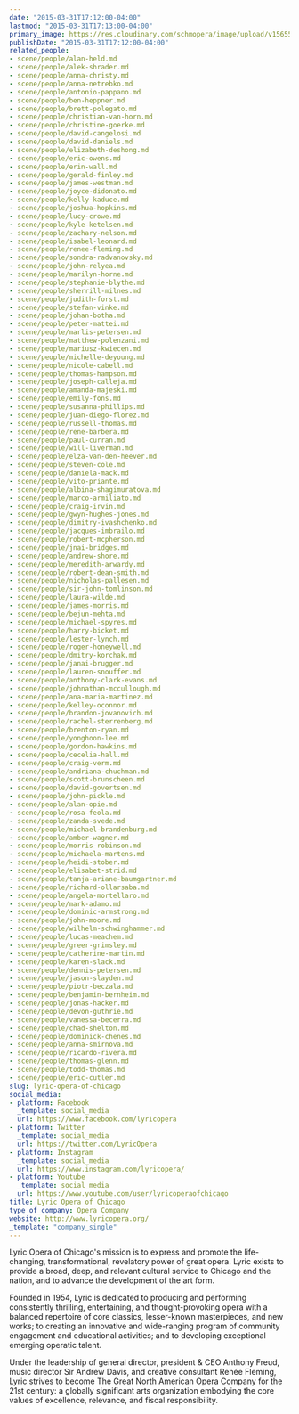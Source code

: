 ```yaml
---
date: "2015-03-31T17:12:00-04:00"
lastmod: "2015-03-31T17:13:00-04:00"
primary_image: https://res.cloudinary.com/schmopera/image/upload/v1565561875/media/2019/08/Logo-LOC_klxiny.jpg
publishDate: "2015-03-31T17:12:00-04:00"
related_people:
- scene/people/alan-held.md
- scene/people/alek-shrader.md
- scene/people/anna-christy.md
- scene/people/anna-netrebko.md
- scene/people/antonio-pappano.md
- scene/people/ben-heppner.md
- scene/people/brett-polegato.md
- scene/people/christian-van-horn.md
- scene/people/christine-goerke.md
- scene/people/david-cangelosi.md
- scene/people/david-daniels.md
- scene/people/elizabeth-deshong.md
- scene/people/eric-owens.md
- scene/people/erin-wall.md
- scene/people/gerald-finley.md
- scene/people/james-westman.md
- scene/people/joyce-didonato.md
- scene/people/kelly-kaduce.md
- scene/people/joshua-hopkins.md
- scene/people/lucy-crowe.md
- scene/people/kyle-ketelsen.md
- scene/people/zachary-nelson.md
- scene/people/isabel-leonard.md
- scene/people/renee-fleming.md
- scene/people/sondra-radvanovsky.md
- scene/people/john-relyea.md
- scene/people/marilyn-horne.md
- scene/people/stephanie-blythe.md
- scene/people/sherrill-milnes.md
- scene/people/judith-forst.md
- scene/people/stefan-vinke.md
- scene/people/johan-botha.md
- scene/people/peter-mattei.md
- scene/people/marlis-petersen.md
- scene/people/matthew-polenzani.md
- scene/people/mariusz-kwiecen.md
- scene/people/michelle-deyoung.md
- scene/people/nicole-cabell.md
- scene/people/thomas-hampson.md
- scene/people/joseph-calleja.md
- scene/people/amanda-majeski.md
- scene/people/emily-fons.md
- scene/people/susanna-phillips.md
- scene/people/juan-diego-florez.md
- scene/people/russell-thomas.md
- scene/people/rene-barbera.md
- scene/people/paul-curran.md
- scene/people/will-liverman.md
- scene/people/elza-van-den-heever.md
- scene/people/steven-cole.md
- scene/people/daniela-mack.md
- scene/people/vito-priante.md
- scene/people/albina-shagimuratova.md
- scene/people/marco-armiliato.md
- scene/people/craig-irvin.md
- scene/people/gwyn-hughes-jones.md
- scene/people/dimitry-ivashchenko.md
- scene/people/jacques-imbrailo.md
- scene/people/robert-mcpherson.md
- scene/people/jnai-bridges.md
- scene/people/andrew-shore.md
- scene/people/meredith-arwardy.md
- scene/people/robert-dean-smith.md
- scene/people/nicholas-pallesen.md
- scene/people/sir-john-tomlinson.md
- scene/people/laura-wilde.md
- scene/people/james-morris.md
- scene/people/bejun-mehta.md
- scene/people/michael-spyres.md
- scene/people/harry-bicket.md
- scene/people/lester-lynch.md
- scene/people/roger-honeywell.md
- scene/people/dmitry-korchak.md
- scene/people/janai-brugger.md
- scene/people/lauren-snouffer.md
- scene/people/anthony-clark-evans.md
- scene/people/johnathan-mccullough.md
- scene/people/ana-maria-martinez.md
- scene/people/kelley-oconnor.md
- scene/people/brandon-jovanovich.md
- scene/people/rachel-sterrenberg.md
- scene/people/brenton-ryan.md
- scene/people/yonghoon-lee.md
- scene/people/gordon-hawkins.md
- scene/people/cecelia-hall.md
- scene/people/craig-verm.md
- scene/people/andriana-chuchman.md
- scene/people/scott-brunscheen.md
- scene/people/david-govertsen.md
- scene/people/john-pickle.md
- scene/people/alan-opie.md
- scene/people/rosa-feola.md
- scene/people/zanda-svede.md
- scene/people/michael-brandenburg.md
- scene/people/amber-wagner.md
- scene/people/morris-robinson.md
- scene/people/michaela-martens.md
- scene/people/heidi-stober.md
- scene/people/elisabet-strid.md
- scene/people/tanja-ariane-baumgartner.md
- scene/people/richard-ollarsaba.md
- scene/people/angela-mortellaro.md
- scene/people/mark-adamo.md
- scene/people/dominic-armstrong.md
- scene/people/john-moore.md
- scene/people/wilhelm-schwinghammer.md
- scene/people/lucas-meachem.md
- scene/people/greer-grimsley.md
- scene/people/catherine-martin.md
- scene/people/karen-slack.md
- scene/people/dennis-petersen.md
- scene/people/jason-slayden.md
- scene/people/piotr-beczala.md
- scene/people/benjamin-bernheim.md
- scene/people/jonas-hacker.md
- scene/people/devon-guthrie.md
- scene/people/vanessa-becerra.md
- scene/people/chad-shelton.md
- scene/people/dominick-chenes.md
- scene/people/anna-smirnova.md
- scene/people/ricardo-rivera.md
- scene/people/thomas-glenn.md
- scene/people/todd-thomas.md
- scene/people/eric-cutler.md
slug: lyric-opera-of-chicago
social_media:
- platform: Facebook
  _template: social_media
  url: https://www.facebook.com/lyricopera
- platform: Twitter
  _template: social_media
  url: https://twitter.com/LyricOpera
- platform: Instagram
  _template: social_media
  url: https://www.instagram.com/lyricopera/
- platform: Youtube
  _template: social_media
  url: https://www.youtube.com/user/lyricoperaofchicago
title: Lyric Opera of Chicago
type_of_company: Opera Company
website: http://www.lyricopera.org/
_template: "company_single"
---
```

Lyric Opera of Chicago's mission is to express and promote the life-changing, transformational, revelatory power of great opera. Lyric exists to provide a broad, deep, and relevant cultural service to Chicago and the nation, and to advance the development of the art form.

Founded in 1954, Lyric is dedicated to producing and performing consistently thrilling, entertaining, and thought-provoking opera with a balanced repertoire of core classics, lesser-known masterpieces, and new works; to creating an innovative and wide-ranging program of community engagement and educational activities; and to developing exceptional emerging operatic talent.

Under the leadership of general director, president & CEO Anthony Freud, music director Sir Andrew Davis, and creative consultant Renée Fleming, Lyric strives to become The Great North American Opera Company for the 21st century: a globally significant arts organization embodying the core values of excellence, relevance, and fiscal responsibility.